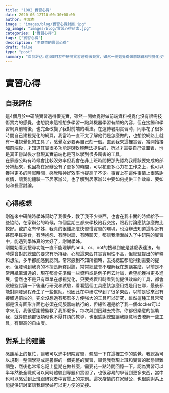 ```yaml
---
title: "1082_實習心得"
date: 2020-06-12T10:00:30+08:00
author: 李韋杰
image : "images/blog/實習心得封面.jpg"
bg_image: "images/blog/實習心得封面.jpg"
categories: ["實習心得"]
tags: ["實習心得"]
description: "李韋杰的實習心得"
draft: false
type: "post"
summary: "自我評估:這4個月於中研院實習過得很充實，雖然一開始覺得做前端資料視覺化沒有很需技術實力的感覺，也想說來這裡想多學習一點與機器學習有關的內容，但在接觸和學習網頁前端後..." 
---
```

# **實習心得** #
## 自我評估 ##
這4個月於中研院實習過得很充實，雖然一開始覺得做前端資料視覺化沒有很需技術實力的感覺，也想說來這裡想多學習一點與機器學習有關的內容，但在接觸和學習網頁前端後，也完全改變了我對前端的看法。在遠傳暑期實習時，同事花了很多時間自己建視覺化的網頁，我當時一直不太了解他們是怎麼做的，也想說網路上就有一堆視覺化的工具了，感覺沒必要再自己刻一個。直到我來這裡實習，當開始接觸前端後，才知道其實很多功能是BI軟體無法提供的，所以才需要自己做圖表，也是真正嘗試後才發現其實前端也是可以學到很多厲害的工具。</br>
在家辦公時有時候會比較沒效率但我會在非上班時間把那先認為我應該要完成的部分補起來，也因為在家辦公有了更多的時間，可以花更多心力在工作之上，也可以獲得更多的睡眠時間，感覺精神好效率也提高了不少。事實上在這件事情上很感謝疫情，讓我能體驗一下居家辦公，也了解到居家辦公中要如何提供工作效率、要如何和長官討論。

## 心得感想 ##
剛進來中研院時學姊幫助了我很多，教了我不少東西，也會在我卡關的時候給予一些協助，在家辦公的時候，每個星期三都來學校陪我交接，跟我討論應該怎麼做比較好。或許沒有學姊，我真的很難那麼快習慣實習的環境，也沒辦法知道這附近有甚麼平民美食，有時抱怨、有時討論、有時聊天，都讓我漸漸融入了中研院的實習中，能遇到學姊真的太好了，謝謝學姊。</br>
剛開始看到搜尋功能一直不能理解的and、or、not的搜尋到底是甚麼表達法，有時還會對於總監的要求有所持疑，心想這東西其實實用性不高，但總監提出的解釋和想法，多半都能感到認同。常常感到不知所措時，去找總監都能得到需要的提示，但發現到我真的不擅長解釋討論，常常總監會不理解我在想講甚麼，以前是不常用紙筆溝通的，現在都會先準備一些資料或是例子再去討論，希望能獲得更多進展，當然也不是只有單單在想視覺化，只要找資料時看到能提供效率的工具，都會跟總監討論一下後進行研究和試驗，看看這個工具應該怎麼用或是用在哪，最後都能對開發過程產生了一些幫助。也因此在中研院學到了很多東西，以前是從來沒有接觸過前端的，完全沒想過有那麼多方便強大的工具可以研究，雖然這種工具常常都是沒有圖形介面也必須在伺服器端執行的，但總監還是給了我一個docker可以拿來用。我很感謝總監教了我那麼多，每次與到困難去找你，你都很樂意的協助我，就算問題都很類似也不厭其煩的教導，也很感謝總監讓我隨意地去瞭解一些工具，有很高的自由度。
## 對系上的建議 ##
感謝系上的幫忙，讓我可以進中研院實習，體驗一下在這裡工作的感覺，我認為可以規劃一整個學期或是暑假的一個完整的實習，畢竟我發現上班和實習的狀態很難調整，然後也常常忘記上星期在做甚麼，需要花一點時間回憶一下。認為實習可以半年然後全職就可以同時體驗到專題和實習了，也很容易的學習到更多東西，當中也可以感受到上班跟研究者中實質上的差別。這次疫情的在家辦公，也很感謝系上能提供研討室讓我跟學姊可以更方便的交接。